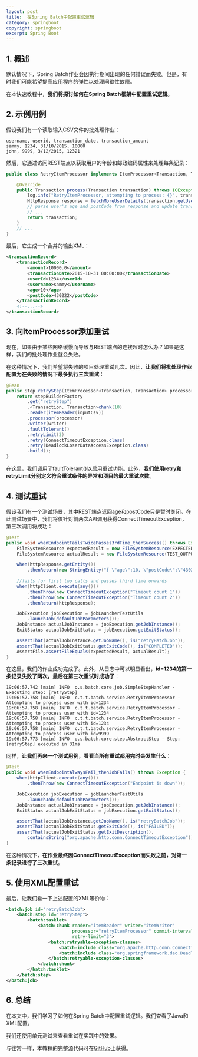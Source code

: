 ```yaml
---
layout: post
title:  在Spring Batch中配置重试逻辑
category: springboot
copyright: springboot
excerpt: Spring Boot
---
```


## 1. 概述

默认情况下，Spring Batch作业会因执行期间出现的任何错误而失败。但是，有时我们可能希望提高应用程序的弹性以处理间歇性故障。

在本快速教程中，**我们将探讨如何在Spring Batch框架中配置重试逻辑**。

## 2. 示例用例

假设我们有一个读取输入CSV文件的批处理作业：

```csv
username, userid, transaction_date, transaction_amount
sammy, 1234, 31/10/2015, 10000
john, 9999, 3/12/2015, 12321
```

然后，它通过访问REST端点以获取用户的年龄和邮政编码属性来处理每条记录：

```java
public class RetryItemProcessor implements ItemProcessor<Transaction, Transaction> {

    @Override
    public Transaction process(Transaction transaction) throws IOException {
        log.info("RetryItemProcessor, attempting to process: {}", transaction);
        HttpResponse response = fetchMoreUserDetails(transaction.getUserId());
        // parse user's age and postCode from response and update transaction
        // ...
        return transaction;
    }
    // ...
}
```

最后，它生成一个合并的输出XML：

```xml
<transactionRecord>
    <transactionRecord>
        <amount>10000.0</amount>
        <transactionDate>2015-10-31 00:00:00</transactionDate>
        <userId>1234</userId>
        <username>sammy</username>
        <age>10</age>
        <postCode>430222</postCode>
    </transactionRecord>
    <!--...-->
</transactionRecord>
```

## 3. 向ItemProcessor添加重试

现在，如果由于某些网络缓慢而导致与REST端点的连接超时怎么办？如果是这样，我们的批处理作业就会失败。

在这种情况下，我们希望将失败的项目处理重试几次。因此，**让我们将批处理作业配置为在失败的情况下最多执行三次重试**：

```java
@Bean
public Step retryStep(ItemProcessor<Transaction, Transaction> processor, ItemWriter<Transaction> writer) throws ParseException {
    return stepBuilderFactory
        .get("retryStep")
        .<Transaction, Transaction>chunk(10)
        .reader(itemReader(inputCsv))
        .processor(processor)
        .writer(writer)
        .faultTolerant()
        .retryLimit(3)
        .retry(ConnectTimeoutException.class)
        .retry(DeadlockLoserDataAccessException.class)
        .build();
}
```

在这里，我们调用了faultTolerant()以启用重试功能。此外，**我们使用retry和retryLimit分别定义符合重试条件的异常和项目的最大重试次数**。

## 4. 测试重试

假设我们有一个测试场景，其中REST端点返回age和postCode只是暂时关闭。在此测试场景中，我们将仅针对前两次API调用获得ConnectTimeoutException，第三次调用将成功：

```java
@Test
public void whenEndpointFailsTwicePasses3rdTime_thenSuccess() throws Exception {
    FileSystemResource expectedResult = new FileSystemResource(EXPECTED_OUTPUT);
    FileSystemResource actualResult = new FileSystemResource(TEST_OUTPUT);

    when(httpResponse.getEntity())
        .thenReturn(new StringEntity("{ \"age\":10, \"postCode\":\"430222\" }"));
 
    //fails for first two calls and passes third time onwards
    when(httpClient.execute(any()))
        .thenThrow(new ConnectTimeoutException("Timeout count 1"))
        .thenThrow(new ConnectTimeoutException("Timeout count 2"))
        .thenReturn(httpResponse);

    JobExecution jobExecution = jobLauncherTestUtils
        .launchJob(defaultJobParameters());
    JobInstance actualJobInstance = jobExecution.getJobInstance();
    ExitStatus actualJobExitStatus = jobExecution.getExitStatus();

    assertThat(actualJobInstance.getJobName(), is("retryBatchJob"));
    assertThat(actualJobExitStatus.getExitCode(), is("COMPLETED"));
    AssertFile.assertFileEquals(expectedResult, actualResult);
}
```

在这里，我们的作业成功完成了。此外，从日志中可以明显看出，**id=1234的第一条记录失败了两次，最后在第三次重试时成功了**：

```shell
19:06:57.742 [main] INFO  o.s.batch.core.job.SimpleStepHandler - Executing step: [retryStep]
19:06:57.758 [main] INFO  c.t.t.batch.service.RetryItemProcessor - Attempting to process user with id=1234
19:06:57.758 [main] INFO  c.t.t.batch.service.RetryItemProcessor - Attempting to process user with id=1234
19:06:57.758 [main] INFO  c.t.t.batch.service.RetryItemProcessor - Attempting to process user with id=1234
19:06:57.758 [main] INFO  c.t.t.batch.service.RetryItemProcessor - Attempting to process user with id=9999
19:06:57.773 [main] INFO  o.s.batch.core.step.AbstractStep - Step: [retryStep] executed in 31ms
```

同样，**让我们再来一个测试用例，看看当所有重试都用完时会发生什么**：

```java
@Test
public void whenEndpointAlwaysFail_thenJobFails() throws Exception {
    when(httpClient.execute(any()))
        .thenThrow(new ConnectTimeoutException("Endpoint is down"));

    JobExecution jobExecution = jobLauncherTestUtils
        .launchJob(defaultJobParameters());
    JobInstance actualJobInstance = jobExecution.getJobInstance();
    ExitStatus actualJobExitStatus = jobExecution.getExitStatus();

    assertThat(actualJobInstance.getJobName(), is("retryBatchJob"));
    assertThat(actualJobExitStatus.getExitCode(), is("FAILED"));
    assertThat(actualJobExitStatus.getExitDescription(),
        containsString("org.apache.http.conn.ConnectTimeoutException"));
}
```

在这种情况下，**在作业最终因ConnectTimeoutException而失败之前，对第一条记录进行了三次重试**。

## 5. 使用XML配置重试

最后，让我们看一下上述配置的XML等价物：

```xml
<batch:job id="retryBatchJob">
    <batch:step id="retryStep">
        <batch:tasklet>
            <batch:chunk reader="itemReader" writer="itemWriter"
                         processor="retryItemProcessor" commit-interval="10"
                         retry-limit="3">
                <batch:retryable-exception-classes>
                    <batch:include class="org.apache.http.conn.ConnectTimeoutException"/>
                    <batch:include class="org.springframework.dao.DeadlockLoserDataAccessException"/>
                </batch:retryable-exception-classes>
            </batch:chunk>
        </batch:tasklet>
    </batch:step>
</batch:job>
```

## 6. 总结

在本文中，我们学习了如何在Spring Batch中配置重试逻辑。我们查看了Java和XML配置。

我们还使用单元测试来查看重试在实践中的效果。

与往常一样，本教程的完整源代码可在[GitHub](https://github.com/tuyucheng7/taketoday-tutorial4j/tree/master/spring-boot-modules/spring-boot-batch-1)上获得。